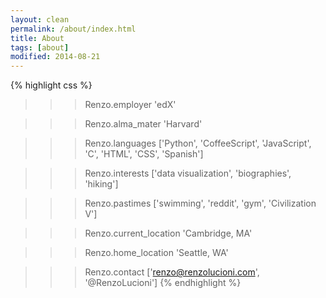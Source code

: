```yaml
---
layout: clean
permalink: /about/index.html
title: About
tags: [about]
modified: 2014-08-21
---
```


{% highlight css %}
>>> Renzo.employer
'edX'

>>> Renzo.alma_mater
'Harvard'

>>> Renzo.languages
['Python', 'CoffeeScript', 'JavaScript', 'C', 'HTML', 'CSS', 'Spanish']

>>> Renzo.interests
['data visualization', 'biographies', 'hiking']

>>> Renzo.pastimes
['swimming', 'reddit', 'gym', 'Civilization V']

>>> Renzo.current_location
'Cambridge, MA'

>>> Renzo.home_location
'Seattle, WA'

>>> Renzo.contact
['renzo@renzolucioni.com', '@RenzoLucioni']
{% endhighlight %}